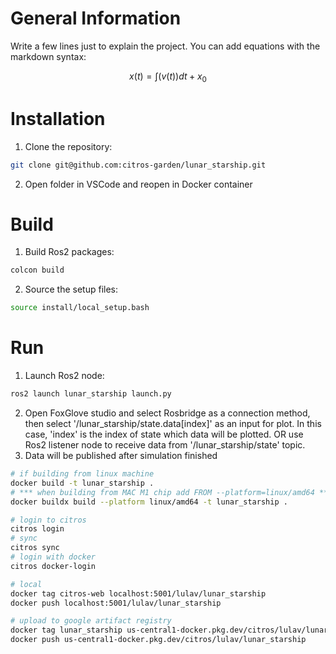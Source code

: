 # General Information
Write a few lines just to explain the project. 
You can add equations with the markdown syntax:

$$ x(t) = \int(v(t))dt + x_0 $$

# Installation
1. Clone the repository:
```bash 
git clone git@github.com:citros-garden/lunar_starship.git
```
2. Open folder in VSCode and reopen in Docker container


# Build
1. Build Ros2 packages:
```bash 
colcon build
```
2. Source the setup files:
```bash 
source install/local_setup.bash
```

# Run
1. Launch Ros2 node:
```bash 
ros2 launch lunar_starship launch.py
```

2. Open FoxGlove studio and select Rosbridge as a connection method, 
then select '/lunar_starship/state.data[index]' as an input for plot. In this case, 'index' is the index of state which data will be plotted.
OR use Ros2 listener node to receive data from '/lunar_starship/state' topic.
3. Data will be published after simulation finished








```bash
# if building from linux machine
docker build -t lunar_starship . 
# *** when building from MAC M1 chip add FROM --platform=linux/amd64 ***
docker buildx build --platform linux/amd64 -t lunar_starship .   

# login to citros
citros login
# sync
citros sync 
# login with docker
citros docker-login

# local
docker tag citros-web localhost:5001/lulav/lunar_starship
docker push localhost:5001/lulav/lunar_starship

# upload to google artifact registry
docker tag lunar_starship us-central1-docker.pkg.dev/citros/lulav/lunar_starship
docker push us-central1-docker.pkg.dev/citros/lulav/lunar_starship

```